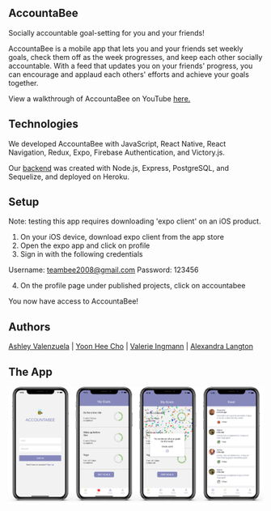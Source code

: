 ## AccountaBee

Socially accountable goal-setting for you and your friends!

AccountaBee is a mobile app that lets you and your friends set weekly goals, check them off as the week progresses, and keep each other socially accountable. With a feed that updates you on your friends' progress, you can encourage and applaud each others' efforts and achieve your goals together.

View a walkthrough of AccountaBee on YouTube [here.](https://www.youtube.com/watch?v=FPdc90aeMHg&list=PLx0iOsdUOUmlk2heasTPCfEM8cj3BD8VS&index=5)


## Technologies

We developed AccountaBee with JavaScript, React Native, React Navigation, Redux, Expo, Firebase Authentication, and Victory.js.

Our [backend](https://github.com/AccountaBee/accountaBee-backend "AccountaBee Backend Repository") was created with Node.js, Express, PostgreSQL, and Sequelize, and deployed on Heroku.

## Setup
Note: testing this app requires downloading 'expo client' on an iOS  product. 

1. On your iOS device, download expo client from the app store
2. Open the expo app and click on profile
3. Sign in with the following credentials

Username: teambee2008@gmail.com
Password: 123456

4. On the profile page under published projects, click on accountabee

You now have access to AccountaBee!

## Authors

[Ashley Valenzuela](https://github.com/AshleyValenzuela "Ashley's Github") | [Yoon Hee Cho](https://github.com/yoonhee-cho "Yoon's Github") | [Valerie Ingmann](https://github.com/valerieingmann "Valerie's Github") | [Alexandra Langton](https://github.com/alexandralangton "Alexandra's Github")


## The App

![screenshots](https://github.com/AccountaBee/AccountaBee_Frontend/blob/master/accountaBee.jpg)


